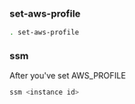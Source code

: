 ### set-aws-profile

```bash
. set-aws-profile
```

### ssm

After you've set AWS_PROFILE

```bash
ssm <instance id>
```
